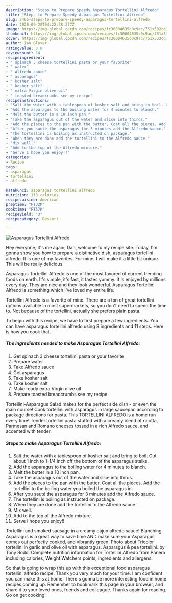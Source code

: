```yaml
---
description: "Steps to Prepare Speedy Asparagus Tortellini Alfredo"
title: "Steps to Prepare Speedy Asparagus Tortellini Alfredo"
slug: 2465-steps-to-prepare-speedy-asparagus-tortellini-alfredo
date: 2020-09-28T04:22:38.277Z
image: https://img-global.cpcdn.com/recipes/fc30004635c0c9ac/751x532cq70/asparagus-tortellini-alfredo-recipe-main-photo.jpg
thumbnail: https://img-global.cpcdn.com/recipes/fc30004635c0c9ac/751x532cq70/asparagus-tortellini-alfredo-recipe-main-photo.jpg
cover: https://img-global.cpcdn.com/recipes/fc30004635c0c9ac/751x532cq70/asparagus-tortellini-alfredo-recipe-main-photo.jpg
author: Ian Glover
ratingvalue: 3.8
reviewcount: 14
recipeingredient:
- " spinach 3 cheese tortellini pasta or your favorite"
- " water"
- " Alfredo sauce"
- " asparagus"
- " kosher salt"
- " kosher salt"
- " extra Virgin olive oil"
- " toasted breadcrumbs see my recipe"
recipeinstructions:
- "Salt the water with a tablespoon of kosher salt and bring to boil. Cut about 1 inch to 1-1/4 inch off the bottom of the asparagus stalks."
- "Add the asparagus to the boiling water for 4 minutes to blanch."
- "Melt the butter in a 10 inch pan."
- "Take the asparagus out of the water and slice into thirds."
- "Add the pieces to the pan with the butter. Coat all the pieces. Add the tortellini to the boiling water you boiled the asparagus in."
- "After you sauté the asparagus for 3 minutes add the Alfredo sauce."
- "The tortellini is boiling as instructed on package."
- "When they are done add the tortellini to the Alfredo sauce."
- "Mix well."
- "Add to the top of the Alfredo mixture."
- "Serve I hope you enjoy!!"
categories:
- Recipe
tags:
- asparagus
- tortellini
- alfredo

katakunci: asparagus tortellini alfredo 
nutrition: 113 calories
recipecuisine: American
preptime: "PT32M"
cooktime: "PT57M"
recipeyield: "3"
recipecategory: Dessert

---
```



![Asparagus Tortellini Alfredo](https://img-global.cpcdn.com/recipes/fc30004635c0c9ac/751x532cq70/asparagus-tortellini-alfredo-recipe-main-photo.jpg)

Hey everyone, it's me again, Dan, welcome to my recipe site. Today, I'm gonna show you how to prepare a distinctive dish, asparagus tortellini alfredo. It is one of my favorites. For mine, I will make it a little bit unique. This will be really delicious.

Asparagus Tortellini Alfredo is one of the most favored of current trending foods on earth. It's simple, it's fast, it tastes yummy. It is enjoyed by millions every day. They are nice and they look wonderful. Asparagus Tortellini Alfredo is something which I've loved my entire life.

Tortellini Alfredo is a favorite of mine. There are a ton of great tortellini options available in most supermarkets, so you don&#39;t need to spend the time to. Not because of the tortellini, actually she prefers plain pasta.


To begin with this recipe, we have to first prepare a few ingredients. You can have asparagus tortellini alfredo using 8 ingredients and 11 steps. Here is how you cook that.

<!--inarticleads1-->

##### The ingredients needed to make Asparagus Tortellini Alfredo:

1. Get  spinach 3 cheese tortellini pasta or your favorite
1. Prepare  water
1. Take  Alfredo sauce
1. Get  asparagus
1. Take  kosher salt
1. Take  kosher salt
1. Make ready  extra Virgin olive oil
1. Prepare  toasted breadcrumbs see my recipe


Tortellini-Asparagus Salad makes for the perfect side dish - or even the main course! Cook tortellini with asparagus in large saucepan according to package directions for pasta. This TORTELLINI ALFREDO is a home run every time! Tender tortellini pasta stuffed with a creamy blend of ricotta, Parmesan and Romano cheeses tossed in a rich Alfredo sauce, and accented with tender. 

<!--inarticleads2-->

##### Steps to make Asparagus Tortellini Alfredo:

1. Salt the water with a tablespoon of kosher salt and bring to boil. Cut about 1 inch to 1-1/4 inch off the bottom of the asparagus stalks.
1. Add the asparagus to the boiling water for 4 minutes to blanch.
1. Melt the butter in a 10 inch pan.
1. Take the asparagus out of the water and slice into thirds.
1. Add the pieces to the pan with the butter. Coat all the pieces. Add the tortellini to the boiling water you boiled the asparagus in.
1. After you sauté the asparagus for 3 minutes add the Alfredo sauce.
1. The tortellini is boiling as instructed on package.
1. When they are done add the tortellini to the Alfredo sauce.
1. Mix well.
1. Add to the top of the Alfredo mixture.
1. Serve I hope you enjoy!!


Tortellini and smoked sausage in a creamy cajun alfredo sauce! Blanching Asparagus is a great way to save time AND make sure your Asparagus comes out perfectly cooked, and vibrantly green. Photo about Tricolor tortellini in garlic and olive oil with asparagus. Asparagus &amp; pea tortellini. by Tony Rodd. Complete nutrition information for Tortellini Alfredo from Panera including calories, Weight Watchers points, ingredients and allergens. 

So that is going to wrap this up with this exceptional food asparagus tortellini alfredo recipe. Thank you very much for your time. I am confident you can make this at home. There's gonna be more interesting food in home recipes coming up. Remember to bookmark this page in your browser, and share it to your loved ones, friends and colleague. Thanks again for reading. Go on get cooking!
